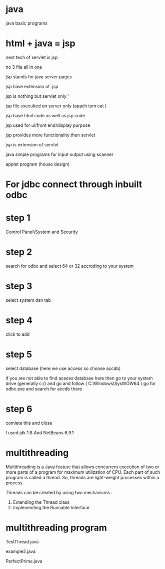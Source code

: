 # java
 java basic programs
 
 
 # html + java = jsp

next tech of servlet is jsp 

no 3 file all in one 

jsp stands for java server pages

jsp have extension of .jsp

jsp is nothing but servlet only '

jsp file execulted on  server only (apach tom cat )

jsp have html code as well as jsp code

jsp used for ui/front end/display purpose 

jsp provides more functionality then servlet


jsp is extension of    servlet
 
 
 
 
 
 java simple programs for input output using scanner 
 
 applet program (house design)


# For jdbc connect  through  inbuilt  odbc

# step 1 
Control Panel\System and Security  
# step 2 
search for odbc and select 64 or 32 accroding to your system 
# step 3  
select system dsn tab 
# step 4 
click to add 
# step 5 
select  database (here we use access so choose accdb)


if you are not able to find aceess database here then go to your system drive (generally c:/) and go and follow ( C:\Windows\SysWOW64 ) go for odbc.exe and search for accdb there 
# step 6 
comlete this and close 


I used jdk 1.8 And NetBeans  6.9.1 


# multithreading 

Multithreading is a Java feature that allows concurrent execution of two or more parts of a program for maximum utilization of CPU. Each part of such program is called a thread. So, threads are light-weight processes within a process.

Threads can be created by using two mechanisms :
1. Extending the Thread class
2. Implementing the Runnable Interface

# multithreading program
TestThread.java

example2.java 

PerfectPrime.java 


